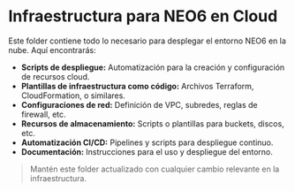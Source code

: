 # Infraestructura para NEO6 en Cloud

Este folder contiene todo lo necesario para desplegar el entorno NEO6 en la nube. Aquí encontrarás:

- **Scripts de despliegue:** Automatización para la creación y configuración de recursos cloud.
- **Plantillas de infraestructura como código:** Archivos Terraform, CloudFormation, o similares.
- **Configuraciones de red:** Definición de VPC, subredes, reglas de firewall, etc.
- **Recursos de almacenamiento:** Scripts o plantillas para buckets, discos, etc.
- **Automatización CI/CD:** Pipelines y scripts para despliegue continuo.
- **Documentación:** Instrucciones para el uso y despliegue del entorno.

> Mantén este folder actualizado con cualquier cambio relevante en la infraestructura.
